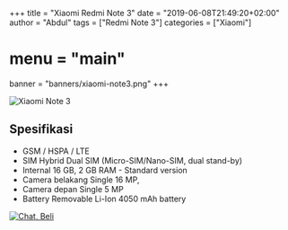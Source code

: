 +++
title = "Xiaomi Redmi Note 3"
date = "2019-06-08T21:49:20+02:00"
author = "Abdul"
tags = ["Redmi Note 3"]
categories = ["Xiaomi"]
# menu = "main"
banner = "banners/xiaomi-note3.png"
+++

![Xiaomi Note 3](/banners/xiaomi-note3.png")
## Spesifikasi

* GSM / HSPA / LTE
* SIM Hybrid Dual SIM (Micro-SIM/Nano-SIM, dual stand-by)
* Internal  16 GB, 2 GB RAM - Standard version
* Camera belakang Single  16 MP,
* Camera depan  Single  5 MP
* Battery Removable Li-Ion 4050 mAh battery

[![Chat, Beli](/order.png)](https://api.whatsapp.com/send?phone=6282339144758&text=Mas%20saya%20ingin%20order%20apakah%20bisa?
)